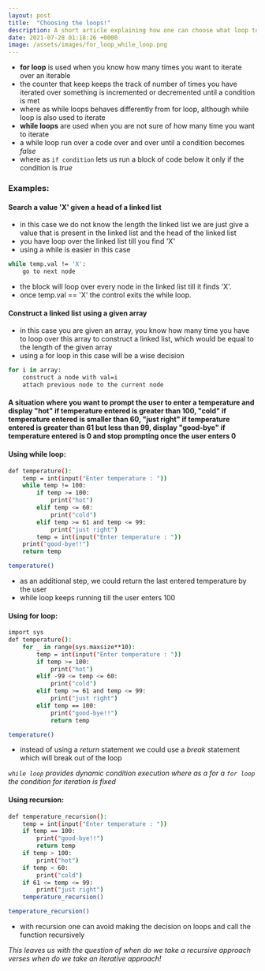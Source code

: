 ```yaml
---
layout: post
title:  "Choosing the loops!"
description: A short article explaining how one can choose what loop to use during programming.
date: 2021-07-28 01:18:26 +0000 
image: /assets/images/for_loop_while_loop.png
---
```


- **for loop** is used when you know how many times you want to iterate over an iterable
- the counter that keep keeps the track of number of times you have iterated over something is incremented or decremented until a condition is met
- where as while loops behaves differently from for loop, although while loop is also used to iterate
- **while loops** are used when you are not sure of how many time you want to iterate 
- a while loop run over a code over and over until a condition becomes  _false_ 
- where as `if condition` lets us run a block of code below it only if the condition is _true_

### Examples: 

#### Search a value 'X'  given a head of a linked list
- in this case we do not know the length the linked list we are just give a value that is present in the linked list and the head of the linked list
- you have loop over the linked list till you find 'X'
- using a while is easier in this case
```sh
while temp.val != 'X': 
    go to next node
```
- the block will loop over every node in the linked list till it finds 'X'.
- once temp.val == 'X' the control exits the while loop.

#### Construct a linked list using a given array
- in this case you are given an array, you know how many time you have to loop over this array to construct a linked list, which would be equal to the length of the given array
- using a for loop in this case will be a wise decision
```sh
for i in array:
    construct a node with val=i 
    attach previous node to the current node 
```

#### A situation where you want to prompt the user to enter a temperature and display "hot" if temperature entered is greater than 100, "cold" if temperature entered is smaller than 60, "just right" if temperature entered is greater than 61 but less than 99, display "good-bye" if temperature entered is 0 and stop prompting once the user enters 0 

#### Using while loop:
```sh
def temperature():
    temp = int(input("Enter temperature : "))
    while temp != 100:
        if temp >= 100:
            print("hot")
        elif temp <= 60:
            print("cold")
        elif temp >= 61 and temp <= 99:
            print("just right")
        temp = int(input("Enter temperature : "))
    print("good-bye!!")
    return temp

temperature()
```
- as an additional step, we could return the last entered temperature by the user
- while loop keeps running till the user enters 100

#### Using for loop:
```sh
import sys
def temperature():
    for _ in range(sys.maxsize**10):
        temp = int(input("Enter temperature : "))
        if temp >= 100:
            print("hot")
        elif -99 <= temp <= 60:
            print("cold")
        elif temp >= 61 and temp <= 99:
            print("just right")
        elif temp == 100:
            print("good-bye!!")
            return temp 

temperature()
```
- instead of using a _return_ statement we could use a _break_ statement which will break out of the loop 

_`while loop` provides dynamic condition execution where as a for a `for loop` the condition for iteration is fixed_

#### Using recursion:
```sh
def temperature_recursion():
    temp = int(input("Enter temperature : "))
    if temp == 100:
        print("good-bye!!")
        return temp
    if temp > 100:
        print("hot")
    if temp < 60:
        print("cold")
    if 61 <= temp <= 99:
        print("just right")
    temperature_recursion()

temperature_recursion() 
```
- with recursion one can avoid making the decision on loops and call the function recursively

_This leaves us with the question of when do we take a recursive approach verses when do we take an iterative approach!_
